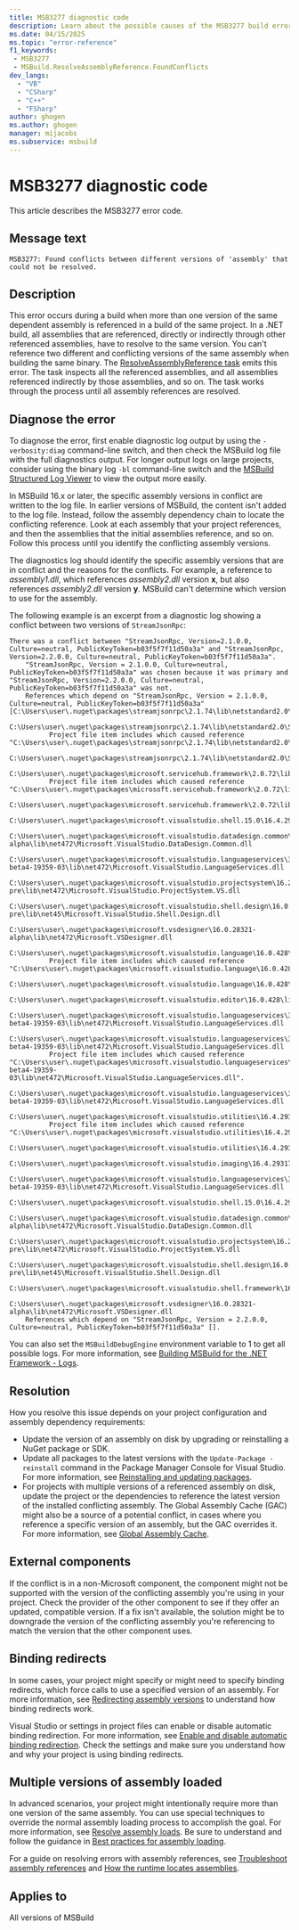 ```yaml
---
title: MSB3277 diagnostic code
description: Learn about the possible causes of the MSB3277 build error and get troubleshooting tips.
ms.date: 04/15/2025
ms.topic: "error-reference"
f1_keywords:
 - MSB3277
 - MSBuild.ResolveAssemblyReference.FoundConflicts
dev_langs:
  - "VB"
  - "CSharp"
  - "C++"
  - "FSharp"
author: ghogen
ms.author: ghogen
manager: mijacobs
ms.subservice: msbuild
---
```

# MSB3277 diagnostic code

<!-- :::ErrorDefinitionDescription::: -->
<!-- :::editable-content name="introDescription"::: -->
This article describes the MSB3277 error code.
<!-- :::editable-content-end::: -->

## Message text

`MSB3277: Found conflicts between different versions of 'assembly' that could not be resolved.`

<!-- :::editable-content name="postOutputDescription"::: -->
## Description

This error occurs during a build when more than one version of the same dependent assembly is referenced in a build of the same project. In a .NET build, all assemblies that are referenced, directly or indirectly through other referenced assemblies, have to resolve to the same version. You can't reference two different and conflicting versions of the same assembly when building the same binary. The [ResolveAssemblyReference task](../resolveassemblyreference-task.md) emits this error. The task inspects all the referenced assemblies, and all assemblies referenced indirectly by those assemblies, and so on. The task works through the process until all assembly references are resolved.

## Diagnose the error

To diagnose the error, first enable diagnostic log output by using the `-verbosity:diag` command-line switch, and then check the MSBuild log file with the full diagnostics output. For longer output logs on large projects, consider using the binary log `-bl` command-line switch and the [MSBuild Structured Log Viewer](https://msbuildlog.com/) to view the output more easily.

In MSBuild 16.x or later, the specific assembly versions in conflict are written to the log file. In earlier versions of MSBuild, the content isn't added to the log file. Instead, follow the assembly dependency chain to locate the conflicting reference. Look at each assembly that your project references, and then the assemblies that the initial assemblies reference, and so on. Follow this process until you identify the conflicting assembly versions.

The diagnostics log should identify the specific assembly versions that are in conflict and the reasons for the conflicts. For example, a reference to *assembly1.dll*, which references *assembly2.dll* version **x**, but also references *assembly2.dll* version **y**. MSBuild can't determine which version to use for the assembly.

The following example is an excerpt from a diagnostic log showing a conflict between two versions of `StreamJsonRpc`:

```output
There was a conflict between "StreamJsonRpc, Version=2.1.0.0, Culture=neutral, PublicKeyToken=b03f5f7f11d50a3a" and "StreamJsonRpc, Version=2.2.0.0, Culture=neutral, PublicKeyToken=b03f5f7f11d50a3a".
    "StreamJsonRpc, Version = 2.1.0.0, Culture=neutral, PublicKeyToken=b03f5f7f11d50a3a" was chosen because it was primary and "StreamJsonRpc, Version=2.2.0.0, Culture=neutral, PublicKeyToken=b03f5f7f11d50a3a" was not.
    References which depend on "StreamJsonRpc, Version = 2.1.0.0, Culture=neutral, PublicKeyToken=b03f5f7f11d50a3a" [C:\Users\user\.nuget\packages\streamjsonrpc\2.1.74\lib\netstandard2.0\StreamJsonRpc.dll].
    C:\Users\user\.nuget\packages\streamjsonrpc\2.1.74\lib\netstandard2.0\StreamJsonRpc.dll
          Project file item includes which caused reference "C:\Users\user\.nuget\packages\streamjsonrpc\2.1.74\lib\netstandard2.0\StreamJsonRpc.dll".
            C:\Users\user\.nuget\packages\streamjsonrpc\2.1.74\lib\netstandard2.0\StreamJsonRpc.dll
        C:\Users\user\.nuget\packages\microsoft.servicehub.framework\2.0.72\lib\netstandard2.0\Microsoft.ServiceHub.Framework.dll
          Project file item includes which caused reference "C:\Users\user\.nuget\packages\microsoft.servicehub.framework\2.0.72\lib\netstandard2.0\Microsoft.ServiceHub.Framework.dll".
            C:\Users\user\.nuget\packages\microsoft.servicehub.framework\2.0.72\lib\netstandard2.0\Microsoft.ServiceHub.Framework.dll
            C:\Users\user\.nuget\packages\microsoft.visualstudio.shell.15.0\16.4.29318.21\lib\net472\Microsoft.VisualStudio.Shell.15.0.dll
            C:\Users\user\.nuget\packages\microsoft.visualstudio.datadesign.common\16.0.28321-alpha\lib\net472\Microsoft.VisualStudio.DataDesign.Common.dll
            C:\Users\user\.nuget\packages\microsoft.visualstudio.languageservices\3.2.0-beta4-19359-03\lib\net472\Microsoft.VisualStudio.LanguageServices.dll
            C:\Users\user\.nuget\packages\microsoft.visualstudio.projectsystem\16.2.133-pre\lib\net472\Microsoft.VisualStudio.ProjectSystem.VS.dll
            C:\Users\user\.nuget\packages\microsoft.visualstudio.shell.design\16.0.28316-pre\lib\net45\Microsoft.VisualStudio.Shell.Design.dll
            C:\Users\user\.nuget\packages\microsoft.vsdesigner\16.0.28321-alpha\lib\net472\Microsoft.VSDesigner.dll
        C:\Users\user\.nuget\packages\microsoft.visualstudio.language\16.0.428\lib\net472\Microsoft.VisualStudio.Language.dll
          Project file item includes which caused reference "C:\Users\user\.nuget\packages\microsoft.visualstudio.language\16.0.428\lib\net472\Microsoft.VisualStudio.Language.dll".
            C:\Users\user\.nuget\packages\microsoft.visualstudio.language\16.0.428\lib\net472\Microsoft.VisualStudio.Language.dll
            C:\Users\user\.nuget\packages\microsoft.visualstudio.editor\16.0.428\lib\net472\Microsoft.VisualStudio.Editor.dll
            C:\Users\user\.nuget\packages\microsoft.visualstudio.languageservices\3.2.0-beta4-19359-03\lib\net472\Microsoft.VisualStudio.LanguageServices.dll
        C:\Users\user\.nuget\packages\microsoft.visualstudio.languageservices\3.2.0-beta4-19359-03\lib\net472\Microsoft.VisualStudio.LanguageServices.dll
          Project file item includes which caused reference "C:\Users\user\.nuget\packages\microsoft.visualstudio.languageservices\3.2.0-beta4-19359-03\lib\net472\Microsoft.VisualStudio.LanguageServices.dll".
            C:\Users\user\.nuget\packages\microsoft.visualstudio.languageservices\3.2.0-beta4-19359-03\lib\net472\Microsoft.VisualStudio.LanguageServices.dll
        C:\Users\user\.nuget\packages\microsoft.visualstudio.utilities\16.4.29317.144\lib\net46\Microsoft.VisualStudio.Utilities.dll
          Project file item includes which caused reference "C:\Users\user\.nuget\packages\microsoft.visualstudio.utilities\16.4.29317.144\lib\net46\Microsoft.VisualStudio.Utilities.dll".
            C:\Users\user\.nuget\packages\microsoft.visualstudio.utilities\16.4.29317.144\lib\net46\Microsoft.VisualStudio.Utilities.dll
            C:\Users\user\.nuget\packages\microsoft.visualstudio.imaging\16.4.29317.144\lib\net472\Microsoft.VisualStudio.Imaging.dll
            C:\Users\user\.nuget\packages\microsoft.visualstudio.languageservices\3.2.0-beta4-19359-03\lib\net472\Microsoft.VisualStudio.LanguageServices.dll
            C:\Users\user\.nuget\packages\microsoft.visualstudio.shell.15.0\16.4.29318.21\lib\net472\Microsoft.VisualStudio.Shell.15.0.dll
            C:\Users\user\.nuget\packages\microsoft.visualstudio.datadesign.common\16.0.28321-alpha\lib\net472\Microsoft.VisualStudio.DataDesign.Common.dll
            C:\Users\user\.nuget\packages\microsoft.visualstudio.projectsystem\16.2.133-pre\lib\net472\Microsoft.VisualStudio.ProjectSystem.VS.dll
            C:\Users\user\.nuget\packages\microsoft.visualstudio.shell.design\16.0.28316-pre\lib\net45\Microsoft.VisualStudio.Shell.Design.dll
            C:\Users\user\.nuget\packages\microsoft.visualstudio.shell.framework\16.4.29318.21\lib\net472\Microsoft.VisualStudio.Shell.Framework.dll
            C:\Users\user\.nuget\packages\microsoft.vsdesigner\16.0.28321-alpha\lib\net472\Microsoft.VSDesigner.dll
    References which depend on "StreamJsonRpc, Version = 2.2.0.0, Culture=neutral, PublicKeyToken=b03f5f7f11d50a3a" [].
```

You can also set the `MSBuildDebugEngine` environment variable to 1 to get all possible logs. For more information, see [Building MSBuild for the .NET Framework - Logs](https://github.com/dotnet/msbuild/blob/main/documentation/wiki/Building-Testing-and-Debugging-on-Full-Framework-MSBuild.md#logs).

## Resolution

How you resolve this issue depends on your project configuration and assembly dependency requirements:

- Update the version of an assembly on disk by upgrading or reinstalling a NuGet package or SDK.
- Update all packages to the latest versions with the `Update-Package -reinstall` command in the Package Manager Console for Visual Studio. For more information, see [Reinstalling and updating packages](/nuget/consume-packages/reinstalling-and-updating-packages).
- For projects with multiple versions of a referenced assembly on disk, update the project or the dependencies to reference the latest version of the installed conflicting assembly. The Global Assembly Cache (GAC) might also be a source of a potential conflict, in cases where you reference a specific version of an assembly, but the GAC overrides it. For more information, see [Global Assembly Cache](/dotnet/framework/app-domains/gac).

## External components

If the conflict is in a non-Microsoft component, the component might not be supported with the version of the conflicting assembly you're using in your project. Check the provider of the other component to see if they offer an updated, compatible version. If a fix isn't available, the solution might be to downgrade the version of the conflicting assembly you're referencing to match the version that the other component uses.

## Binding redirects

In some cases, your project might specify or might need to specify binding redirects, which force calls to use a specified version of an assembly. For more information, see [Redirecting assembly versions](/dotnet/framework/configure-apps/redirect-assembly-versions) to understand how binding redirects work.

Visual Studio or settings in project files can enable or disable automatic binding redirection. For more information, see [Enable and disable automatic binding redirection](/dotnet/framework/configure-apps/how-to-enable-and-disable-automatic-binding-redirection). Check the settings and make sure you understand how and why your project is using binding redirects.

## Multiple versions of assembly loaded

In advanced scenarios, your project might intentionally require more than one version of the same assembly. You can use special techniques to override the normal assembly loading process to accomplish the goal. For more information, see [Resolve assembly loads](/dotnet/standard/assembly/resolve-loads). Be sure to understand and follow the guidance in [Best practices for assembly loading](/dotnet/framework/deployment/best-practices-for-assembly-loading).

For a guide on resolving errors with assembly references, see [Troubleshoot assembly references](../troubleshoot-assembly-references.md) and [How the runtime locates assemblies](/dotnet/framework/deployment/how-the-runtime-locates-assemblies).
<!-- :::editable-content-end::: -->
<!-- :::ErrorDefinitionDescription-end::: -->

## Applies to

All versions of MSBuild